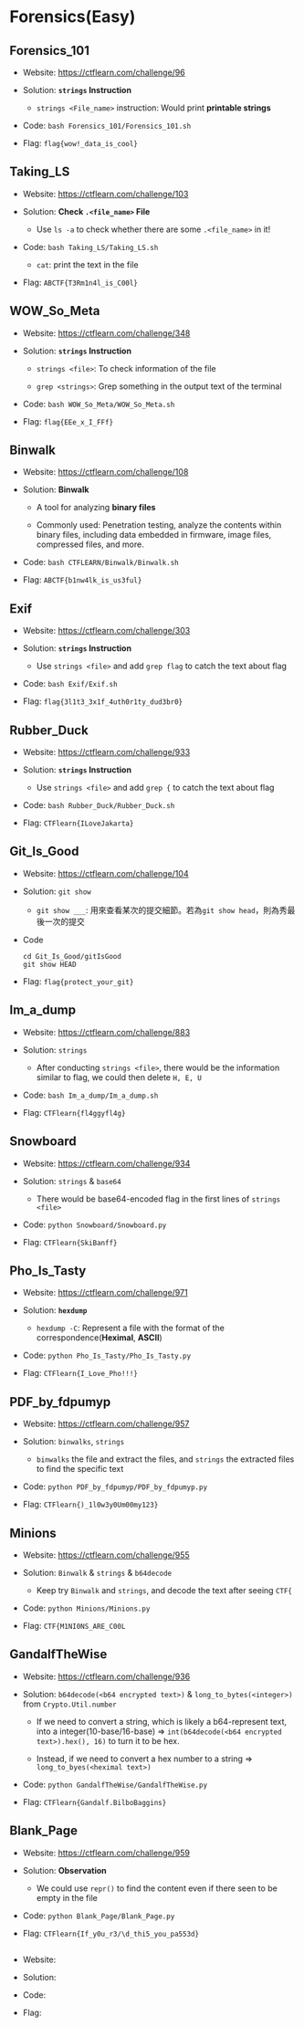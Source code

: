 # Forensics(Easy)

## Forensics_101 

* Website: https://ctflearn.com/challenge/96

* Solution: **```strings``` Instruction**

    * ```strings <File_name>``` instruction: Would print **printable strings**

* Code: ```bash Forensics_101/Forensics_101.sh```

* Flag: ```flag{wow!_data_is_cool}```

## Taking_LS

* Website: https://ctflearn.com/challenge/103

* Solution: **Check ```.<file_name>``` File**

    * Use ```ls -a``` to check whether there are some ```.<file_name>``` in it!

* Code: ```bash Taking_LS/Taking_LS.sh```

    * ```cat```: print the text in the file

* Flag: ```ABCTF{T3Rm1n4l_is_C00l}```

## WOW_So_Meta

* Website: https://ctflearn.com/challenge/348

* Solution: **```strings``` Instruction**

    * ```strings <file>```: To check information of the file

    * ```grep <strings>```: Grep something in the output text of the terminal

* Code: ```bash WOW_So_Meta/WOW_So_Meta.sh```

* Flag: ```flag{EEe_x_I_FFf}```

## Binwalk

* Website: https://ctflearn.com/challenge/108

* Solution: **Binwalk**

    * A tool for analyzing **binary files**
    
    * Commonly used: Penetration testing, analyze the contents within binary files, including data embedded in firmware, image files, compressed files, and more.

* Code: ```bash CTFLEARN/Binwalk/Binwalk.sh```

* Flag: ```ABCTF{b1nw4lk_is_us3ful}```

## Exif

* Website: https://ctflearn.com/challenge/303

* Solution: **```strings``` Instruction**

    * Use ```strings <file>``` and add ```grep flag``` to catch the text about flag

* Code: ```bash Exif/Exif.sh```

* Flag: ```flag{3l1t3_3x1f_4uth0r1ty_dud3br0}```

## Rubber_Duck

* Website: https://ctflearn.com/challenge/933

* Solution: **```strings``` Instruction**

    * Use ```strings <file>``` and add ```grep {``` to catch the text about flag

* Code: ```bash Rubber_Duck/Rubber_Duck.sh```

* Flag: ```CTFlearn{ILoveJakarta}```

## Git_Is_Good

* Website: https://ctflearn.com/challenge/104

* Solution: ```git show```

    * ```git show ___```: 用來查看某次的提交細節。若為```git show head```，則為秀最後一次的提交

* Code

    ```
    cd Git_Is_Good/gitIsGood
    git show HEAD
    ```

* Flag: ```flag{protect_your_git}```

## Im_a_dump

* Website: https://ctflearn.com/challenge/883

* Solution: ```strings```

    * After conducting ```strings <file>```, there would be the  information similar to flag, we could then delete ```H, E, U```

* Code: ```bash Im_a_dump/Im_a_dump.sh```

* Flag: ```CTFlearn{fl4ggyfl4g}```

## Snowboard 

* Website: https://ctflearn.com/challenge/934

* Solution: ```strings``` & ```base64```

    * There would be base64-encoded flag in the first lines of ```strings <file>```

* Code: ```python Snowboard/Snowboard.py```

* Flag: ```CTFlearn{SkiBanff}```

## Pho_Is_Tasty

* Website: https://ctflearn.com/challenge/971

* Solution: **```hexdump```**

    * ```hexdump -C```: Represent a file with the format of the correspondence(**Heximal**, **ASCII**)

* Code: ```python Pho_Is_Tasty/Pho_Is_Tasty.py```

* Flag: ```CTFlearn{I_Love_Pho!!!}```

## PDF_by_fdpumyp

* Website: https://ctflearn.com/challenge/957

* Solution: ```binwalks```, ```strings```

    * ```binwalks``` the file and extract the files, and ```strings``` the extracted files to find the specific text

* Code: ```python PDF_by_fdpumyp/PDF_by_fdpumyp.py```

* Flag: ```CTFlearn{)_1l0w3y0Um00my123}```

## Minions

* Website: https://ctflearn.com/challenge/955

* Solution: ```Binwalk``` & ```strings``` & ```b64decode```

    * Keep try ```Binwalk``` and ```strings```, and decode the text after seeing ```CTF{``` 

* Code: ```python Minions/Minions.py```

* Flag: ```CTF{M1NI0NS_ARE_C00L```

## GandalfTheWise

* Website: https://ctflearn.com/challenge/936

* Solution: ```b64decode(<b64 encrypted text>)``` & ```long_to_bytes(<integer>)``` from ```Crypto.Util.number```

    * If we need to convert a string, which is likely a b64-represent text, into a integer(10-base/16-base) => ```int(b64decode(<b64 encrypted text>).hex(), 16)``` to turn it to be hex.

    * Instead, if we need to convert a hex number to a string => ```long_to_byes(<heximal text>)```

* Code: ```python GandalfTheWise/GandalfTheWise.py```

* Flag: ```CTFlearn{Gandalf.BilboBaggins}```

## Blank_Page

* Website: https://ctflearn.com/challenge/959

* Solution: **Observation**

    * We could use ```repr()``` to find the content even if there seen to be empty in the file

* Code: ```python Blank_Page/Blank_Page.py```

* Flag: ```CTFlearn{If_y0u_r3/\d_thi5_you_pa553d}```

## 

* Website:

* Solution: 

* Code:

* Flag: 